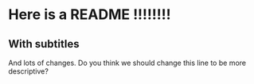 # Here is a README !!!!!!!!

## With subtitles

And lots of changes. Do you think we should change this line to be more descriptive?
